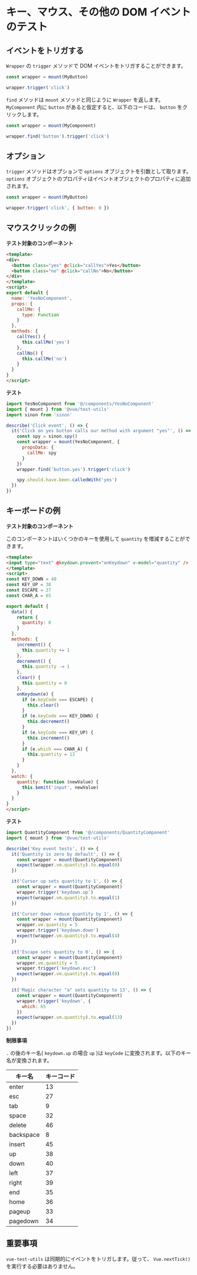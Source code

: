 # キー、マウス、その他の DOM イベントのテスト

## イベントをトリガする

`Wrapper` の `trigger` メソッドで DOM イベントをトリガすることができます。

```js
const wrapper = mount(MyButton)

wrapper.trigger('click')
```

`find` メソッドは `mount` メソッドと同じように `Wrapper` を返します。 `MyComponent` 内に `button` があると仮定すると、以下のコードは、 `button` をクリックします。

```js
const wrapper = mount(MyComponent)

wrapper.find('button').trigger('click')
```

## オプション

`trigger` メソッドはオプションで `options` オブジェクトを引数として取ります。`options` オブジェクトのプロパティはイベントオブジェクトのプロパティに追加されます。

```js
const wrapper = mount(MyButton)

wrapper.trigger('click', { button: 0 })
```


## マウスクリックの例

**テスト対象のコンポーネント**

```html
<template>
<div>
  <button class="yes" @click="callYes">Yes</button>
  <button class="no" @click="callNo">No</button>
</div>
</template>
<script>
export default {
  name: 'YesNoComponent',
  props: {
    callMe: {
      type: Function
    }
  },
  methods: {
    callYes() {
      this.callMe('yes')
    },
    callNo() {
      this.callMe('no')
    }
  }
}
</script>

```

**テスト**

```js
import YesNoComponent from '@/components/YesNoComponent'
import { mount } from '@vue/test-utils'
import sinon from 'sinon'

describe('Click event', () => {
  it('Click on yes button calls our method with argument "yes"', () => {
    const spy = sinon.spy()
    const wrapper = mount(YesNoComponent, {
      propsData: {
        callMe: spy
      }
    })
    wrapper.find('button.yes').trigger('click')

    spy.should.have.been.calledWith('yes')
  })
})
```

## キーボードの例

**テスト対象のコンポーネント**

このコンポーネントはいくつかのキーを使用して `quantity` を増減することができます。

```html
<template>
<input type="text" @keydown.prevent="onKeydown" v-model="quantity" />
</template>
<script>
const KEY_DOWN = 40
const KEY_UP = 38
const ESCAPE = 27
const CHAR_A = 65

export default {
  data() {
    return {
      quantity: 0
    }
  },
  methods: {
    increment() {
      this.quantity += 1
    },
    decrement() {
      this.quantity -= 1
    },
    clear() {
      this.quantity = 0
    },
    onKeydown(e) {
      if (e.keyCode === ESCAPE) {
        this.clear()
      }
      if (e.keyCode === KEY_DOWN) {
        this.decrement()
      }
      if (e.keyCode === KEY_UP) {
        this.increment()
      }
      if (e.which === CHAR_A) {
        this.quantity = 13
      }
    }
  },
  watch: {
    quantity: function (newValue) {
      this.$emit('input', newValue)
    }
  }
}
</script>

```

**テスト**

```js
import QuantityComponent from '@/components/QuantityComponent'
import { mount } from '@vue/test-utils'

describe('Key event tests', () => {
  it('Quantity is zero by default', () => {
    const wrapper = mount(QuantityComponent)
    expect(wrapper.vm.quantity).to.equal(0)
  })

  it('Cursor up sets quantity to 1', () => {
    const wrapper = mount(QuantityComponent)
    wrapper.trigger('keydown.up')
    expect(wrapper.vm.quantity).to.equal(1)
  })

  it('Cursor down reduce quantity by 1', () => {
    const wrapper = mount(QuantityComponent)
    wrapper.vm.quantity = 5
    wrapper.trigger('keydown.down')
    expect(wrapper.vm.quantity).to.equal(4)
  })

  it('Escape sets quantity to 0', () => {
    const wrapper = mount(QuantityComponent)
    wrapper.vm.quantity = 5
    wrapper.trigger('keydown.esc')
    expect(wrapper.vm.quantity).to.equal(0)
  })

  it('Magic character "a" sets quantity to 13', () => {
    const wrapper = mount(QuantityComponent)
    wrapper.trigger('keydown', {
      which: 65
    })
    expect(wrapper.vm.quantity).to.equal(13)
  })
})

```

**制限事項**

`.` の後のキー名( `keydown.up` の場合 `up` )は `keyCode` に変換されます。以下のキー名が変換されます。

| キー名 | キーコード |
| --- | --- |
| enter | 13 |
| esc | 27 |
| tab | 9 |
| space | 32 |
| delete | 46 |
| backspace | 8 |
| insert | 45 |
| up | 38 |
| down | 40 |
| left | 37 |
| right | 39 |
| end | 35 |
| home | 36 |
| pageup | 33 |
| pagedown | 34 |

## 重要事項

`vue-test-utils` は同期的にイベントをトリガします。従って、 `Vue.nextTick()` を実行する必要はありません。
